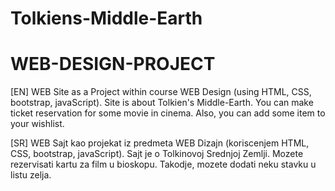 # Tolkiens-Middle-Earth
# WEB-DESIGN-PROJECT
[EN]
WEB Site as a Project within course WEB Design (using HTML, CSS, bootstrap, javaScript). Site is about Tolkien's Middle-Earth. You can make ticket reservation for some movie in cinema.  Also, you can add some item to your wishlist.

[SR]
WEB Sajt kao projekat iz predmeta WEB Dizajn (koriscenjem HTML, CSS, bootstrap, javaScript). Sajt je o Tolkinovoj Srednjoj Zemlji. Mozete rezervisati kartu za film u bioskopu. Takodje, mozete dodati neku stavku u listu zelja.
